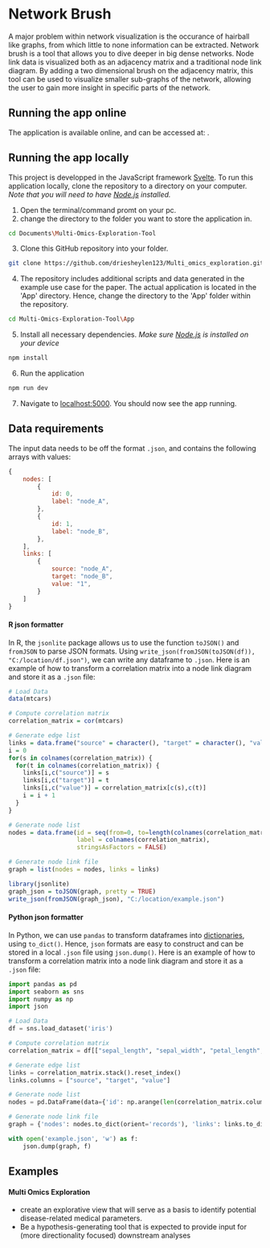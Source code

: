 # Network Brush
A major problem within network visualization is the occurance of hairball like graphs, from which little to none information can be extracted. Network brush is a tool that allows you to dive deeper in big dense networks. Node link data is visualized both as an adjacency matrix and a traditional node link diagram. By adding a two dimensional brush on the adjacency matrix, this tool can be used to visualize smaller sub-graphs of the network, allowing the user to gain more insight in specific parts of the network.

## Running the app online
The application is available online, and can be accessed at: [](https://vercel.com).

## Running the app locally
This project is developped in the JavaScript framework [Svelte](https://svelte.dev). To run this application locally, clone the repository to a directory on your computer. *Note that you will need to have [Node.js](https://nodejs.org) installed.*

1. Open the terminal/command promt on your pc.
2. change the directory to the folder you want to store the application in.
```bash
cd Documents\Multi-Omics-Exploration-Tool
```
3. Clone this GitHub repository into your folder.
```bash
git clone https://github.com/driesheylen123/Multi_omics_exploration.git
```
4. The repository includes additional scripts and data generated in the example use case for the paper. The actual application is located in the 'App' directory. Hence, 
change the directory to the 'App' folder within the repository.
```bash
cd Multi-Omics-Exploration-Tool\App
```
5. Install all necessary dependencies. *Make sure [Node.js](https://nodejs.org) is installed on your device*
```bash
npm install
```
6. Run the application
```bash
npm run dev
```
7. Navigate to [localhost:5000](http://localhost:5000). You should now see the app running.

## Data requirements
The input data needs to be off the format `.json`, and contains the following arrays with values:
```Javascript
{
    nodes: [
        {
            id: 0,
            label: "node_A",
        },
        {
            id: 1,
            label: "node_B",
        },
    ],
    links: [
        {
            source: "node_A",
            target: "node_B",
            value: "1",
        }
    ]
}
```

#### R json formatter
In R, the `jsonlite` package allows us to use the function `toJSON()` and `fromJSON` to parse JSON formats. Using `write_json(fromJSON(toJSON(df)), "C:/location/df.json")`, we can write any dataframe to `.json`. Here is an example of how to transform a correlation matrix into a node link diagram and store it as a `.json` file:
```R
# Load Data
data(mtcars)

# Compute correlation matrix
correlation_matrix = cor(mtcars)

# Generate edge list
links = data.frame("source" = character(), "target" = character(), "value" = integer(), stringsAsFactors = FALSE)
i = 0
for(s in colnames(correlation_matrix)) {
  for(t in colnames(correlation_matrix)) {
    links[i,c("source")] = s 
    links[i,c("target")] = t
    links[i,c("value")] = correlation_matrix[c(s),c(t)]
    i = i + 1
  }
}

# Generate node list
nodes = data.frame(id = seq(from=0, to=length(colnames(correlation_matrix))-1, by=1), 
                   label = colnames(correlation_matrix), 
                   stringsAsFactors = FALSE)

# Generate node link file
graph = list(nodes = nodes, links = links)

library(jsonlite)
graph_json = toJSON(graph, pretty = TRUE)
write_json(fromJSON(graph_json), "C:/location/example.json")
```

#### Python json formatter
In Python, we can use `pandas` to transform dataframes into [dictionaries](https://www.w3schools.com/python/python_dictionaries.asp), using `to_dict()`. Hence, `json` formats are easy to construct and can be stored in a local `.json` file using `json.dump()`. Here is an example of how to transform a correlation matrix into a node link diagram and store it as a `.json` file:
```Python
import pandas as pd
import seaborn as sns
import numpy as np
import json

# Load Data
df = sns.load_dataset('iris')

# Compute correlation matrix
correlation_matrix = df[["sepal_length", "sepal_width", "petal_length", "petal_width"]].corr()

# Generate edge list
links = correlation_matrix.stack().reset_index()
links.columns = ["source", "target", "value"]

# Generate node list
nodes = pd.DataFrame(data={'id': np.arange(len(correlation_matrix.columns), dtype=int), 'label': list(correlation_matrix.columns)})

# Generate node link file
graph = {'nodes': nodes.to_dict(orient='records'), 'links': links.to_dict(orient='records')}

with open('example.json', 'w') as f:
    json.dump(graph, f)
```



## Examples
#### Multi Omics Exploration
* create an explorative view that will serve as a basis to identify potential disease-related medical parameters. 
* Be a hypothesis-generating tool that is expected to provide input for (more directionality focused) downstream analyses

